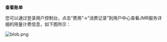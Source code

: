 **查看账单**

您可以通过登录用户控制台，点击“费用”->“消费记录”到用户中心查看JMR服务详细的用量计费信息，如下图所示：

![blob.png](https://img1.jcloudcs.com/cms/e5c7576f-b217-4272-bdee-acf58e907af920170824173228.png)